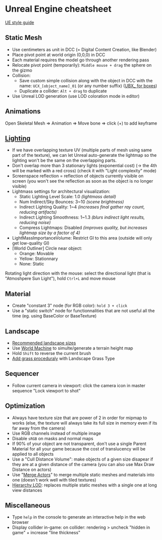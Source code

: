 # Unreal Engine cheatsheet

[UE style guide](https://github.com/Allar/ue5-style-guide)

## Static Mesh
 - Use centimeters as unit in DCC (= Digital Content Creation, like Blender)
 - Place pivot point at world origin (0,0,0) in DCC
 - Each material requires the model go through another rendering pass
 - Relocate pivot point (temporarily): `Middle mouse + drag` the sphere on the gizmo
 - Collision:
   - Save custom simple collision along with the object in DCC with the name: `UCX_[object_name]_01` (or any number suffix) ([UBX_ for boxes](https://docs.unrealengine.com/4.26/en-US/WorkingWithContent/Importing/FBX/StaticMeshes/#collision))
   - Duplicate a collider: `Alt + drag` to duplicate
 - Use Unreal LOD generation (use LOD coloration mode in editor)

## Animations
Open Skeletal Mesh => Animation => Move bone => click (+) to add keyframe

## [Lighting](https://docs.unrealengine.com/4.26/en-US/BuildingWorlds/LightingAndShadows/)
 - If we have overlapping texture UV (multiple parts of mesh using same part of the texture), we can let Unreal auto-generate the lightmap so the lighting won't be the same on the overlapping parts. 
 - Don't overlap more than 3 stationary lights (exponential cost) (-> the 4th will be marked with a red cross) (check it with "Light complexity" mode)
 - Screenspace reflection = reflection of objects currently visible on screen (you won't see the reflection as soon as the object is no longer visible)
 - Lightmass settings for architectural visualization:
   - Static Lighting Level Scale: 1.0 *(lightmass detail)*
   - Num Indirect/Sky Bounces: 3~10 *(scene brightness)*
   - Indirect Lighting Quality: 1~4 *(increases final gather ray count, reducing artifacts)*
   - Indirect Lighting Smoothness: 1~1.3 *(blurs indirect light results, reducing noise)*
   - Compress Lightmaps: Disabled *(improves quality, but increases lightmap size by a factor of 4)*
 - LightMassImportanceVolume: Restrict GI to this area (outside will only get low-quality GI)
 - [World Outliner] Circle near object:
   - Orange: Movable
   - Yellow: Stationnary
   - None: Static
   
 Rotating light direction with the mouse: select the directional light (that is "Atmoshpere Sun Light"), hold `Ctrl+L` and move mouse
 
## Material
 - Create "constant 3" node (for RGB color): `hold 3 + click`
 - Use a "static switch" node for functionnalities that are not useful all the time (eg. using BaseColor or BaseTexture)

## Landscape
 - [Recommended landscape sizes](https://docs.unrealengine.com/4.26/en-US/BuildingWorlds/Landscape/TechnicalGuide/#recommendedlandscapesizes)
 - Use [World Machine](https://www.world-machine.com/) to simulte/generate a terrain height map
 - Hold `Shift` to reverse the current brush
 - [Add grass proceduraly](https://learn.unrealengine.com/course/3590620/module/6960224) with Landscape Grass Type

## Sequencer
 - Follow current camera in viewport: click the camera icon in master sequence "Lock viewport to shot"

## Optimization
 - Always have texture size that are power of 2 in order for mipmap to works (else, the texture will always take its full size in memory even if its far away from the camera)
 - Use RGB channels instead of multiple image
 - Disable `sRGB` on masks and normal maps
 - If 90% of your object are not transparent, don't use a single Parent Material for all your game because the cost of translucency will be applied to all objects
 - Use a "Cull Distance Volume": make objects of a given size disapear if they are at a given distance of the camera (you can also use Max Draw Distance on actors)
 - Use "[Merge Actors](https://docs.unrealengine.com/4.26/en-US/Basics/Actors/Merging/)" to merge multiple static meshes and materials into one (doesn't work well with tiled textures)
 - [Hierarchy LOD](https://docs.unrealengine.com/4.26/en-US/BuildingWorlds/HLOD/): replaces multiple static meshes with a single one at long view distances
 
## Miscellaneous
 - Type `help` in the console to generate an interactive help in the web browser
 - Display collider in-game: on collider: rendering > uncheck "hidden in game" + increase "line thickness"
